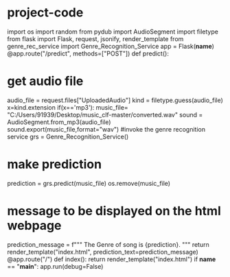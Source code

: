 # project-code
import os
import random
from pydub import AudioSegment
import filetype
from flask import Flask, request, jsonify, render_template
from genre_rec_service import Genre_Recognition_Service
app = Flask(__name__)
@app.route("/predict", methods=["POST"])
def predict():
# get audio file
audio_file = request.files["UploadedAudio"]
kind = filetype.guess(audio_file)
x=kind.extension
if(x=='mp3'):
music_file= "C:/Users/91939/Desktop/music_clf-master/converted.wav"
sound = AudioSegment.from_mp3(audio_file)
sound.export(music_file,format="wav")
#invoke the genre recognition service
grs = Genre_Recognition_Service()

# make prediction
prediction = grs.predict(music_file)
os.remove(music_file)
# message to be displayed on the html webpage
prediction_message = f"""
The Genre of song is {prediction}.
"""
return render_template("index.html", prediction_text=prediction_message)
@app.route("/")
def index():
return render_template("index.html")
if __name__ == "__main__":
app.run(debug=False)
